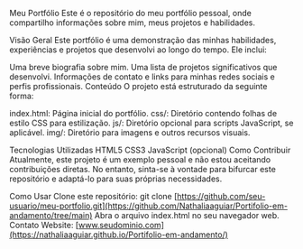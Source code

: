 Meu Portfólio
Este é o repositório do meu portfólio pessoal, onde compartilho informações sobre mim, meus projetos e habilidades.

Visão Geral
Este portfólio é uma demonstração das minhas habilidades, experiências e projetos que desenvolvi ao longo do tempo. Ele inclui:

Uma breve biografia sobre mim.
Uma lista de projetos significativos que desenvolvi.
Informações de contato e links para minhas redes sociais e perfis profissionais.
Conteúdo
O projeto está estruturado da seguinte forma:

index.html: Página inicial do portfólio.
css/: Diretório contendo folhas de estilo CSS para estilização.
js/: Diretório opcional para scripts JavaScript, se aplicável.
img/: Diretório para imagens e outros recursos visuais.

Tecnologias Utilizadas
HTML5
CSS3
JavaScript (opcional)
Como Contribuir
Atualmente, este projeto é um exemplo pessoal e não estou aceitando contribuições diretas. No entanto, sinta-se à vontade para bifurcar este repositório e adaptá-lo para suas próprias necessidades.

Como Usar
Clone este repositório: git clone [https://github.com/seu-usuario/meu-portfolio.git](https://github.com/Nathaliaaguiar/Portifolio-em-andamento/tree/main)
Abra o arquivo index.html no seu navegador web.
Contato
Website: [www.seudominio.com](https://nathaliaaguiar.github.io/Portifolio-em-andamento/)
